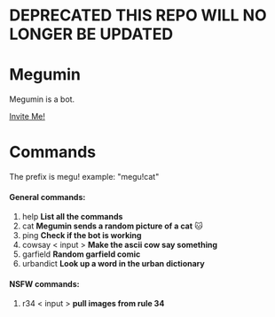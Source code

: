 # DEPRECATED THIS REPO WILL NO LONGER BE UPDATED




# Megumin
Megumin is a bot. 

[Invite Me!](https://discordapp.com/api/oauth2/authorize?client_id=337569157857935361&permissions=8&scope=bot)
# Commands
The prefix is megu! example: "megu!cat"

#### General commands:
1. help **List all the commands**
2. cat **Megumin sends a random picture of a cat** :cat:
3. ping **Check if the bot is working**
4. cowsay < input > **Make the ascii cow say something**
5. garfield **Random garfield comic**
6. urbandict **Look up a word in the urban dictionary**
#### NSFW commands:
1. r34 < input > **pull images from rule 34**
